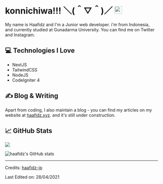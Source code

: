 <!-- insert rudeus pervert face -->
# konnichiwa!!! ＼(＾▽＾)／ <img src="https://media.giphy.com/media/hvRJCLFzcasrR4ia7z/giphy.gif" width="25px">

My name is Haafidz and I'm a Junior web developer. i'm from Indonesia, and currently studied at Gunadarma University. You can find me on Twitter and Instagram.


## &#x1F4BB; Technologies I Love
* NextJS
* TailwindCSS
* NodeJS
* CodeIgniter 4


## &#x270d; Blog & Writing

Apart from coding, I also maintain a blog - you can find my articles on my website at [haafidz.xyz](https://haafidz.xyz/). and it's still under construction.

## &#x1f4c8; GitHub Stats

<a href="https://github.com/haafidz-jp/haafidz-jp">
  <img align="center" src="https://github-readme-stats.vercel.app/api/top-langs/?username=haafidz-jp&hide=scss,less,hack,tex&title_color=ffffff&text_color=c9cacc&icon_color=2bbc8a&bg_color=1d1f21" />
</a>
<br>

![haafidz's GitHub stats](https://github-readme-stats.vercel.app/api?username=haafidz-jp&show_icons=true&theme=tokyonight)

 -------
Credits: [haafidz-jp](https://github.com/haafidz-jp)

Last Edited on: 28/04/2021

<!-- ＼(＾▽＾)／
Hajimemashite Pesu desu~
｡ﾟ･ (>﹏<) ･ﾟ｡
Arigato gozaimasu!
(ﾉ´ з `)ノ -->